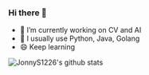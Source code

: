 ### Hi there 👋

- 🔭 I’m currently working on CV and AI
- 🌱 I usually use Python, Java, Golang
- 😄 Keep learning

![JonnyS1226's github stats](https://github-readme-stats.vercel.app/api?username=JonnyS1226&theme=radical) 

<!-- 
**JonnyS1226/JonnyS1226** is a ✨ _special_ ✨ repository because its `README.md` (this file) appears on your GitHub profile.

Here are some ideas to get you started:

- 🔭 I’m currently working on ...
- 🌱 I’m currently learning ...
- 👯 I’m looking to collaborate on ...
- 🤔 I’m looking for help with ...
- 💬 Ask me about ...
- 📫 How to reach me: ...
- 😄 Pronouns: ...
- ⚡ Fun fact: ...
 -->

